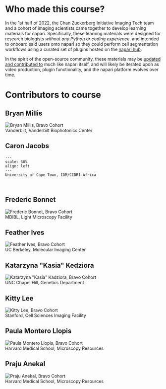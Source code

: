 # Who made this course?

In the 1st half of 2022, the Chan Zuckerberg Initiative Imaging Tech team and a cohort of imaging scientists came together to develop learning materials for napari. Specifically, these learning materials were designed for research biologists *without any Python or coding experience*, and intended to onboard said users onto napari so they could perform cell segmentation workflows using a curated set of plugins hosted on the [napari hub](https://www.napari-hub.org).  

In the spirit of the open-source community, these materials may be [updated and contributed to](https://github.com/chanzuckerberg/napari-segmentation-workshop) much like napari itself, and will likely be iterated upon as video production, plugin functionality, and the napari platform evolves over time. 

# Contributors to course

## Bryan Millis
![Bryan Millis, Bravo Cohort](images/bryan.png)
<br>
Vanderbilt, Vanderbilt Biophotonics Center

## Caron Jacobs
```{figure} ../images/caron.jpg
---
scale: 50%
align: left
---
University of Cape Town, IDM/CIDRI-Africa
```
<br>

## Frederic Bonnet
![Frederic Bonnet, Bravo Cohort](images/frederic.png)
<br>
MDIBL, Light Microscopy Facility 

## Feather Ives
![Feather Ives, Bravo Cohort](images/feather.png)
<br>
UC Berkeley, Molecular Imaging Center

## Katarzyna "Kasia" Kedziora
![Katarzyna "Kasia" Kadziora, Bravo Cohort](images/kasia.png)
<br>
UNC Chapel Hill, Genetics Department

## Kitty Lee
![Kitty Lee, Bravo Cohort](images/kitty2.png)
<br>
Stanford, Cell Sciences Imaging Facility

## Paula Montero Llopis
![Paula Montero Llopis, Bravo Cohort](images/paula.png)
<br>
Harvard Medical School, Microscopy Resources

## Praju Anekal
![Praju Anekal, Bravo Cohort](images/praju.png)
<br>
Harvard Medical School, Microscopy Resources
